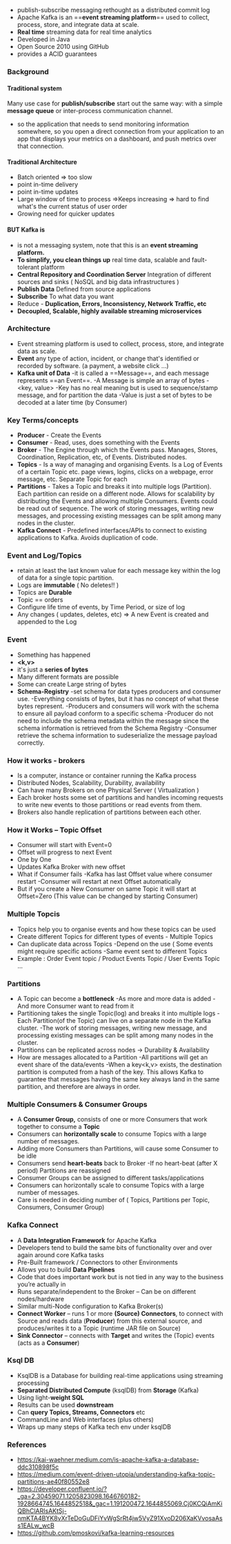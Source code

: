 - publish-subscribe messaging rethought as a distributed commit log
- Apache Kafka is an ==**event streaming platform**== used to collect, process, store, and integrate data at scale. 
- **Real time** streaming data for real time analytics
- Developed in Java
- Open Source 2010 using GitHub
- provides a ACID guarantees


### Background
#### Traditional system
Many use case for **publish/subscribe** start out the same way: with a simple **message queue** or inter-process communication channel. 
- so the application that needs to send monitoring information somewhere, so you open a direct connection from your application to an app that displays your metrics on a dashboard, and push metrics over that connection.
#### Traditional Architecture
- Batch oriented => too slow
- point in-time delivery
- point in-time updates
- Large window of time to process =>Keeps increasing => hard to find what's the current status of user order
- Growing need for quicker updates

#### BUT Kafka is
- is not a messaging system, note that this is an **event streaming platform.**
- **To simplify, you clean things up** 
  real time data, scalable and fault-tolerant platform
- **Central Repository and Coordination Server**
  Integration of different sources and sinks ( NoSQL and big data infrastructures )
- **Publish Data** 
  Defined from source applications
- **Subscribe**
  To what data you want
- Reduce - **Duplication, Errors, Inconsistency, Network Traffic, etc**
- **Decoupled, Scalable, highly available streaming microservices**


### Architecture 
- Event streaming platform is used to collect, process, store, and integrate data as scale.
- **Event** 
  any type of action, incident, or change that's identified or recorded by software.
  (a payment, a website click ...)
- **Kafka unit of Data**
  -it is called a ==Message==, and each message represents ==an Event==.
  -A Message is simple an array of bytes
  -<key, value>
  -Key has no real meaning but is used to sequence/stamp message, and for partition the data
  -Value is just a set of bytes to be decoded at a later time (by Consumer)
  
### Key Terms/concepts
- **Producer** - Create the Events
- **Consumer** - Read, uses, does something with the Events
- **Broker** - The Engine through which the Events pass. Manages, Stores, Coordination, Replication, etc, of Events. Distributed nodes.
- **Topics** - Is a way of managing and organising Events. Is a Log of Events of a certain Topic etc. page views, logins, clicks on a webpage, error message, etc. Separate Topic for each
- **Partitions** - Takes a Topic and breaks it into multiple logs (Partition). Each partition can reside on a different node. Allows for scalability by distributing the Events and allowing multiple Consumers. Events could be read out of sequence. The work of storing messages, writing new messages, and processing existing messages can be split among many nodes in the cluster.
- **Kafka Connect** - Predefined interfaces/APIs to connect to existing applications to Kafka. Avoids duplication of code. 

### Event and Log/Topics
- retain at least the last known value for each message key within the log of data for a single topic partition.
- Logs are **immutable** ( No deletes!! )
- Topics are **Durable**
- Topic == orders
- Configure life time of events, by Time Period, or size of log
- Any changes ( updates, deletes, etc) => A new Event is created and appended to the Log

### Event
- Something has happened
- **<k,v>**
- it's just a **series of bytes**
- Many different formats are possible
- Some can create Large string of bytes
- **Schema-Registry** 
  -set schema for data types producers and consumer use.
  -Everything consists of bytes, but it has no concept of what these bytes represent. 
  -Producers and consumers will work with the schema to ensure all payload conform to a specific schema
  -Producer do not need to include the schema metadata within the message since the schema information is retrieved from the Schema Registry
  -Consumer retrieve the schema information to sudeserialize the message payload correctly.

### How it works - brokers
- Is a computer, instance or container running the Kafka process
- Distributed Nodes, Scalability, Durability, availability
- Can have many Brokers on one Physical Server ( Virtualization )
- Each broker hosts some set of partitions and handles incoming requests to write new events to those partitions or read events from them.
- Brokers also handle replication of partitions between each other.

### How it Works – Topic Offset

- Consumer will start with Event=0
- Offset will progress to next Event
- One by One
- Updates Kafka Broker with new offset
- What if Consumer fails 
	-Kafka has last Offset value where consumer restart
	-Consumer will restart at next Offset automatically 
- But if you create a New Consumer on same Topic it will start at Offset=Zero 
  (This value can be changed by starting Consumer)

### Multiple Topcis
- Topics help you to organise events and how these topics can be used
- Create different Topics for different types of events - Multiple Topics
- Can duplicate data across Topics
	-Depend on the use ( Some events might require specific actions
	-Same event sent to different Topics
- Example : Order Event topic / Product Events Topic / User Events Topic ... 

### Partitions
- A Topic can become a **bottleneck**
	-As more and more data is added
	-And more Consumer want to read from it
- Partitioning takes the single Topic(log) and breaks it into multiple logs
	-Each Partition(of the Topic) can live on a separate node in the Kafka cluster.
	-The work of storing messages, writing new message, and processing existing messages can be split among many nodes in the cluster.
- Partitions can be replicated across nodes -> Durability & Availability
- How are messages allocated to a Partition
	-All partitions will get an event share of the data/events
	-When a key<k,v> exists, the destination partition is computed from a hash of the key.  This allows Kafka to guarantee that messages having the same key always land in the same partition, and therefore are always in order.

### Multiple Consumers & Consumer Groups
- A **Consumer Group,** consists of one or more Consumers that work together to consume a **Topic**
- Consumers can **horizontally scale** to consume Topics with a large number of messages.
- Adding more Consumers than Partitions, will cause some Consumer to be idle
- Consumers send **heart-beats** back to Broker
	-If no heart-beat (after X period) Partitions are reassigned
- Consumer Groups can be assigned to different tasks/applications
- Consumers can horizontally scale to consume Topics with a large number of messages.
- Care is needed in deciding number of
   ( Topics, Partitions per Topic, Consumers, Consumer Group)

### Kafka Connect
- A **Data Integration Framework** for Apache Kafka
- Developers tend to build the same bits of functionality over and over again around core Kafka
tasks
- Pre-Built framework / Connectors to other Environments
- Allows you to build **Data Pipelines**
- Code that does important work but is not tied in any way to the business you’re actually in
- Runs separate/independent to the Broker – Can be on different nodes/hardware
- Similar multi-Node configuration to Kafka Broker(s)
- **Connect Worker** – runs 1 or more **(Source) Connectors**, to connect with Source and reads data (**Producer**) from this external source, and produces/writes it to a Topic (runtime JAR file on Source)
-  **Sink Connector** – connects with **Target** and writes the (Topic) events (acts as a **Consumer**)

### Ksql DB
- KsqlDB is a Database for building real-time applications using streaming processing
- **Separated Distributed Compute** (ksqlDB) from **Storage** (Kafka)
- Using light-**weight SQL**
- Results can be used **downstream**
- Can **query Topics, Streams, Connectors** etc
- CommandLine and Web interfaces (plus others)
- Wraps up many steps of Kafka tech env under ksqlDB





### References
- https://kai-waehner.medium.com/is-apache-kafka-a-database-ddc310898f5c
- https://medium.com/event-driven-utopia/understanding-kafka-topic-partitions-ae40f80552e8
- https://developer.confluent.io/?_ga=2.30459071.1205823098.1646760182-1928664745.1644852518&_gac=1.191200472.1644855069.Cj0KCQiAmKiQBhClARIsAKtSj-nmKTA4BYK8vXrTeDoGuDFiYvWgSrRt4jw5VyZ91XvoD206XaKVvosaAss1EALw_wcB
- https://github.com/pmoskovi/kafka-learning-resources